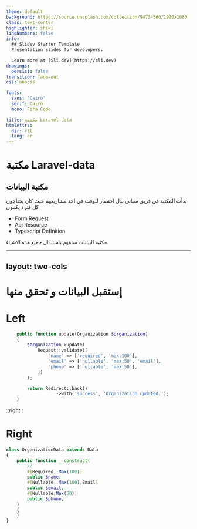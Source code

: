 ```yaml
---
theme: default
background: https://source.unsplash.com/collection/94734566/1920x1080
class: text-center
highlighter: shiki
lineNumbers: false
info: |
  ## Slidev Starter Template
  Presentation slides for developers.

  Learn more at [Sli.dev](https://sli.dev)
drawings:
  persist: false
transition: fade-out
css: unocss

fonts:
  sans: 'Cairo'
  serif: Cairo
  mono: Fira Code

title: مكتبة Laravel-data
htmlAttrs: 
  dir: rtl
  lang: ar
---
```


# مكتبة Laravel-data
## مكتبة البيانات
بدأت المكتبة في فريق سباتي بدل اختصار للوقت في احد مشاريعهم حيث كان يحتاجون كل فترة يكتبون 
<div class="text-start">

- Form Request
- Api Resource  
- Typescript Definition 

</div>
  مكتبة البيانات ستقوم باستبدال جميع هذه الاشياء

---
layout: two-cols
---
# إستقبل البيانات و تحقق منها


# Left
<div dir=ltr>

```php
    public function update(Organization $organization)
    {
        $organization->update(
            Request::validate([
                'name' => ['required', 'max:100'],
                'email' => ['nullable', 'max:50', 'email'],
                'phone' => ['nullable', 'max:50'],
            ])
        );

        return Redirect::back()
                   ->with('success', 'Organization updated.');
    }
```
</div>


::right::

# Right

<div dir=ltr>

```php
class OrganizationData extends Data
{
    public function __construct(
        //
        #[Required, Max(100)]
        public $name,
        #[Nullable, Max(100),Email]
        public $email,
        #[Nullable,Max(50)]
        public $phone,
    )
    {
    }
}

```
</div>

